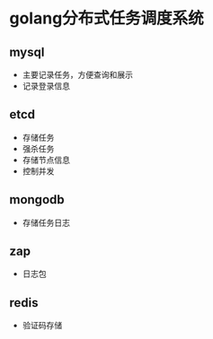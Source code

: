 # golang分布式任务调度系统

## mysql 

- 主要记录任务，方便查询和展示
- 记录登录信息

## etcd 

- 存储任务
- 强杀任务
- 存储节点信息
- 控制并发

## mongodb

- 存储任务日志

## zap

- 日志包

## redis

- 验证码存储